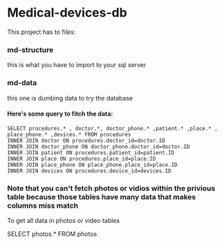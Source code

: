 # Medical-devices-db
This project has to files:
### md-structure
this is what you have to import to your sql server
### md-data
this one is dumbing data to try the database 

#### Here's some query to fitch the data:
```
SELECT procedures.* , doctor.*, doctor_phone.* ,patient.* ,place.* , place_phone.* ,devices.* FROM procedures  
INNER JOIN doctor ON procedures.doctor_id=doctor.ID  
INNER JOIN doctor_phone ON doctor_phone.doctor_id=doctor.ID  
INNER JOIN patient ON procedures.patient_id=patient.ID  
INNER JOIN place ON procedures.place_id=place.ID  
INNER JOIN place_phone ON place_phone.place_id=place.ID  
INNER JOIN devices ON procedures.device_id=devices.ID 
```

###  Note that you can't fetch photos or vidios within the privious table because those tables have many data that makes columns miss match 
To get all data in photos or video tables

SELECT photos.* FROM photos
